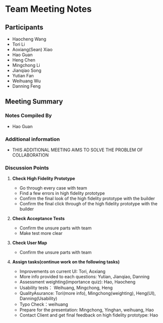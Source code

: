 # Team Meeting Notes

## Participants
- Haocheng Wang
- Tori Li
- Aoxiang(Sean) Xiao
- Hao Guan
- Heng Chen
- Mingchong Li
- Jianqiao Song
- Yutian Fan
- Weihuang Wu
- Danning Feng


## Meeting Summary

### Notes Compiled By
- Hao Guan

### Additional information
- THIS ADDITIONAL MEETING AIMS TO SOLVE THE PROBLEM OF COLLABORATION

### Discussion Points

1. **Check High Fidelity Prototype**
    - Go through every case with team
    - Find a few errors in high fidelity prototype
    - Confirm the final look of the high fidelity prototype with the builder
    - Confirm the final click through of the high fidelity prototype with the builder

3. **Check Acceptance Tests**
    - Confirm the unsure parts with team
    - Make test more clear

      
4. **Check User Map**
    - Confirm the unsure parts with team


1. **Assign tasks(continue work on the following tasks)**
    - Improvements on current UI: Tori, Aoxiang
    - More info provided to each questions: Yutian, Jianqiao, Danning
    - Assessment weighting(importance quiz): Hao, Haocheng
    - Usability tests： Weihuang, Mingchong, Heng
    - QualityAsurance: Tori(more info),  Mingchong(weighting), Heng(UI), Danning(Usability) 
    - Typo Check：weihuang
    - Prepare for the presentation: Mingchong, Yinghan, weihuang, Hao
    - Contact Client and get final feedback on high fidelity prototype: Hao
